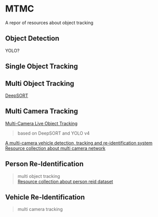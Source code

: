 # MTMC
A repor of resources about object tracking

## Object Detection 
YOLO? 

## Single Object Tracking

## Multi Object Tracking
[DeepSORT](https://github.com/nwojke/deep_sort)

## Multi Camera Tracking
[Multi-Camera Live Object Tracking](https://github.com/LeonLok/Multi-Camera-Live-Object-Tracking)
> based on DeepSORT and YOLO v4

[A multi-camera vehicle detection, tracking and re-identification system](https://github.com/cw1204772/AIC2018_iamai)
[Resource collection about multi camera network](https://github.com/YanLu-nyu/Awesome-Multi-Camera-Network)

## Person Re-Identification
> multi object tracking <br/>
[Resource collection about person reid dataset](https://github.com/NEU-Gou/awesome-reid-dataset)

## Vehicle Re-Identification
> multi camera tracking


